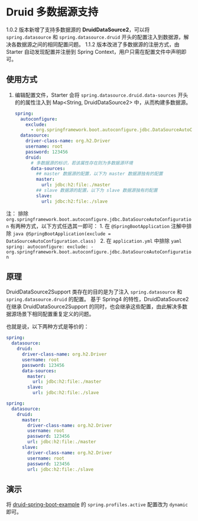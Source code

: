 # Druid 多数据源支持

1.0.2 版本新增了支持多数据源的 **DruidDataSource2**，可以将 `spring.datasource` 和 `spring.datasource.druid` 开头的配置注入到数据源，解决各数据源之间的相同配置问题。
1.1.2 版本改进了多数据源的注册方式，由 Starter 自动发现配置并注册到 Spring Context，用户只需在配置文件中声明即可。


## 使用方式

1. 编辑配置文件，Starter 会将 `spring.datasource.druid.data-sources` 开头的的属性注入到 Map<String, DruidDataSource2> 中，从而构建多数据源。
    ```yaml
    spring:
      autoconfigure:
        exclude:
          - org.springframework.boot.autoconfigure.jdbc.DataSourceAutoConfiguration
      datasource:
        driver-class-name: org.h2.Driver
        username: root
        password: 123456
        druid:
          # 多数据源的标识，若该属性存在则为多数据源环境
          data-sources:
            ## master 数据源的配置，以下为 master 数据源独有的配置
            master:
              url: jdbc:h2:file:./master
            ## slave 数据源的配置，以下为 slave 数据源独有的配置
            slave:
              url: jdbc:h2:file:./slave
    ```

注： 排除 `org.springframework.boot.autoconfigure.jdbc.DataSourceAutoConfiguration` 有两种方式，以下方式任选其一即可：
    1. 在 `@SpringBootApplication` 注解中排除
        ```java
        @SpringBootApplication(exclude = DataSourceAutoConfiguration.class)
        ```
    2. 在 `application.yml` 中排除
        ```yaml
        spring:
          autoconfigure:
            exclude:
              - org.springframework.boot.autoconfigure.jdbc.DataSourceAutoConfiguration
        ```

## 原理

DruidDataSource2Support 类存在的目的是为了注入 `spring.datasource` 和 `spring.datasource.druid` 的配置。
基于 Spring4 的特性，DruidDataSource2 在继承 DruidDataSource2Support 的同时，也会继承这些配置，由此解决多数据源场景下相同配置重复定义的问题。

也就是说，以下两种方式是等价的：
```yaml
spring:
  datasource:
    druid:
      driver-class-name: org.h2.Driver
      username: root
      password: 123456
      data-sources:
        master:
          url: jdbc:h2:file:./master
        slave:
          url: jdbc:h2:file:./slave
```

```yaml
spring:
  datasource:
    druid:
      master:
        driver-class-name: org.h2.Driver
        username: root
        password: 123456
        url: jdbc:h2:file:./master
      slave:
        driver-class-name: org.h2.Driver
        username: root
        password: 123456
        url: jdbc:h2:file:./slave
```

## 演示
将 [druid-spring-boot-example](https://github.com/drtrang/druid-spring-boot/blob/master/druid-spring-boot-example/druid-spring-boot-mybatis-example/src/main/resources/application.yml) 的 `spring.profiles.active` 配置改为 `dynamic` 即可。